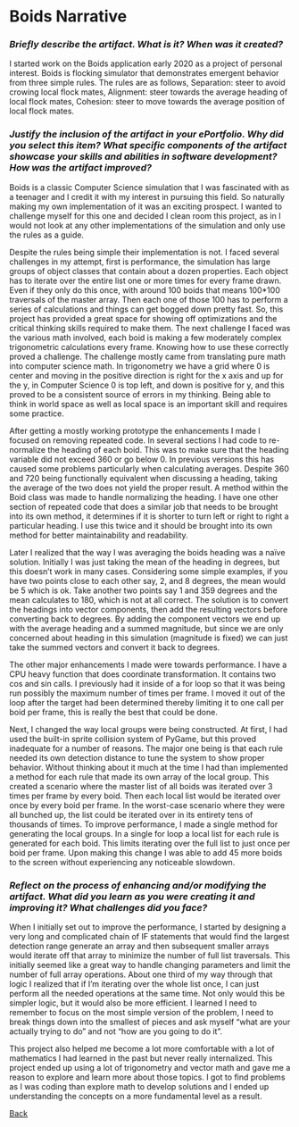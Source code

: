 # Boids Narrative

### *Briefly describe the artifact. What is it? When was it created?*
I started work on the Boids application early 2020 as a project of personal interest. Boids is flocking simulator that demonstrates emergent behavior from three simple rules. The rules are as follows, Separation: steer to avoid crowing local flock mates, Alignment: steer towards the average heading of local flock mates, Cohesion: steer to move towards the average position of local flock mates.

### *Justify the inclusion of the artifact in your ePortfolio. Why did you select this item? What specific components of the artifact showcase your skills and abilities in software development? How was the artifact improved?*

Boids is a classic Computer Science simulation that I was fascinated with as a teenager and I credit it with my interest in pursuing this field. So naturally making my own implementation of it was an exciting prospect. I wanted to challenge myself for this one and decided I clean room this project, as in I would not look at any other implementations of the simulation and only use the rules as a guide.

Despite the rules being simple their implementation is not. I faced several challenges in my attempt, first is performance, the simulation has large groups of object classes that contain about a dozen properties. Each object has to iterate over the entire list one or more times for every frame drawn. Even if they only do this once, with around 100 boids that means 100*100 traversals of the master array. Then each one of those 100 has to perform a series of calculations and things can get bogged down pretty fast. So, this project has provided a great space for showing off optimizations and the critical thinking skills required to make them. The next challenge I faced was the various math involved, each boid is making a few moderately complex trigonometric calculations every frame. Knowing how to use these correctly proved a challenge. The challenge mostly came from translating pure math into computer science math. In trigonometry we have a grid where 0 is center and moving in the positive direction is right for the x axis and up for the y, in Computer Science 0 is top left, and down is positive for y, and this proved to be a consistent source of errors in my thinking. Being able to think in world space as well as local space is an important skill and requires some practice.

After getting a mostly working prototype the enhancements I made I focused on removing repeated code. In several sections I had code to re-normalize the heading of each boid. This was to make sure that the heading variable did not exceed 360 or go below 0. In previous versions this has caused some problems particularly when calculating averages. Despite 360 and 720 being functionally equivalent when discussing a heading, taking the average of the two does not yield the proper result. A method within the Boid class was made to handle normalizing the heading. I have one other section of repeated code that does a similar job that needs to be brought into its own method, it determines if it is shorter to turn left or right to right a particular heading. I use this twice and it should be brought into its own method for better maintainability and readability.

Later I realized that the way I was averaging the boids heading was a naïve solution. Initially I was just taking the mean of the heading in degrees, but this doesn’t work in many cases. Considering some simple examples, if you have two points close to each other say, 2, and 8 degrees, the mean would be 5 which is ok. Take another two points say 1 and 359 degrees and the mean calculates to 180, which is not at all correct. The solution is to convert the headings into vector components, then add the resulting vectors before converting back to degrees. By adding the component vectors we end up with the average heading and a summed magnitude, but since we are only concerned about heading in this simulation (magnitude is fixed) we can just take the summed vectors and convert it back to degrees.

The other major enhancements I made were towards performance. I have a CPU heavy function that does coordinate transformation. It contains two cos and sin calls. I previously had it inside of a for loop so that it was being run possibly the maximum number of times per frame. I moved it out of the loop after the target had been determined thereby limiting it to one call per boid per frame, this is really the best that could be done.

Next, I changed the way local groups were being constructed. At first, I had used the built-in sprite collision system of PyGame, but this proved inadequate for a number of reasons. The major one being is that each rule needed its own detection distance to tune the system to show proper behavior. Without thinking about it much at the time I had than implemented a method for each rule that made its own array of the local group. This created a scenario where the master list of all boids was iterated over 3 times per frame by every boid. Then each local list would be iterated over once by every boid per frame. In the worst-case scenario where they were all bunched up, the list could be iterated over in its entirety tens of thousands of times. To improve performance, I made a single method for generating the local groups. In a single for loop a local list for each rule is generated for each boid. This limits iterating over the full list to just once per boid per frame. Upon making this change I was able to add 45 more boids to the screen without experiencing any noticeable slowdown.

### *Reflect on the process of enhancing and/or modifying the artifact. What did you learn as you were creating it and improving it? What challenges did you face?*

When I initially set out to improve the performance, I started by designing a very long and complicated chain of IF statements that would find the largest detection range generate an array and then subsequent smaller arrays would iterate off that array to minimize the number of full list traversals. This initially seemed like a great way to handle changing parameters and limit the number of full array operations. About one third of my way through that logic I realized that if I’m iterating over the whole list once, I can just perform all the needed operations at the same time. Not only would this be simpler logic, but it would also be more efficient. I learned I need to remember to focus on the most simple version of the problem, I need to break things down into the smallest of pieces and ask myself “what are your actually trying to do” and not “how are you going to do it”.

This project also helped me become a lot more comfortable with a lot of mathematics I had learned in the past but never really internalized. This project ended up using a lot of trigonometry and vector math and gave me a reason to explore and learn more about those topics. I got to find problems as I was coding than explore math to develop solutions and I ended up understanding the concepts on a more fundamental level as a result.

[Back](./boids)
